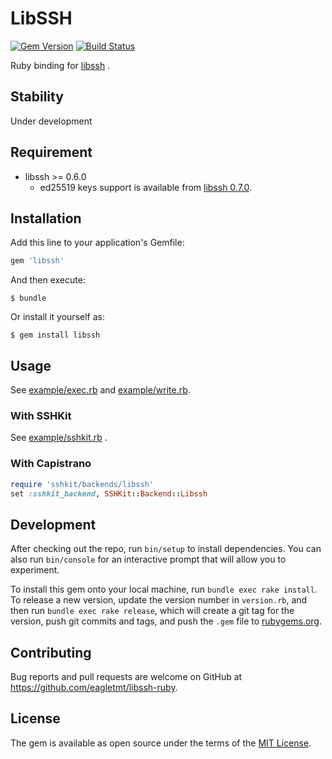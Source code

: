 # LibSSH
[![Gem Version](https://badge.fury.io/rb/libssh.svg)](https://badge.fury.io/rb/libssh)
[![Build Status](https://travis-ci.org/eagletmt/libssh-ruby.svg?branch=master)](https://travis-ci.org/eagletmt/libssh-ruby)

Ruby binding for [libssh](https://www.libssh.org/) .

## Stability

Under development

## Requirement

- libssh >= 0.6.0
    - ed25519 keys support is available from [libssh 0.7.0](https://www.libssh.org/2015/05/11/libssh-0-7-0/).

## Installation

Add this line to your application's Gemfile:

```ruby
gem 'libssh'
```

And then execute:

    $ bundle

Or install it yourself as:

    $ gem install libssh

## Usage

See [example/exec.rb](example/exec.rb) and [example/write.rb](example/write.rb).

### With SSHKit

See [example/sshkit.rb](example/sshkit.rb) .

### With Capistrano

```ruby
require 'sshkit/backends/libssh'
set :sshkit_backend, SSHKit::Backend::Libssh
```

## Development

After checking out the repo, run `bin/setup` to install dependencies. You can also run `bin/console` for an interactive prompt that will allow you to experiment.

To install this gem onto your local machine, run `bundle exec rake install`. To release a new version, update the version number in `version.rb`, and then run `bundle exec rake release`, which will create a git tag for the version, push git commits and tags, and push the `.gem` file to [rubygems.org](https://rubygems.org).

## Contributing

Bug reports and pull requests are welcome on GitHub at https://github.com/eagletmt/libssh-ruby.


## License

The gem is available as open source under the terms of the [MIT License](http://opensource.org/licenses/MIT).

